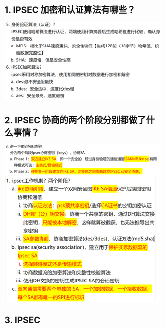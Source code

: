 # 1. IPSEC 加密和认证算法有哪些？

![alt text](image-2.png)

# 2. IPSEC 协商的两个阶段分别都做了什么事情？

![alt text](image.png)
![alt text](image-3.png)
# 3. IPSEC 